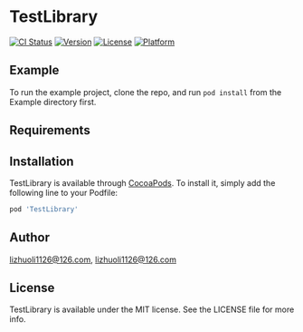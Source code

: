 # TestLibrary

[![CI Status](https://img.shields.io/travis/lizhuoli1126@126.com/TestLibrary.svg?style=flat)](https://travis-ci.org/lizhuoli1126@126.com/TestLibrary)
[![Version](https://img.shields.io/cocoapods/v/TestLibrary.svg?style=flat)](https://cocoapods.org/pods/TestLibrary)
[![License](https://img.shields.io/cocoapods/l/TestLibrary.svg?style=flat)](https://cocoapods.org/pods/TestLibrary)
[![Platform](https://img.shields.io/cocoapods/p/TestLibrary.svg?style=flat)](https://cocoapods.org/pods/TestLibrary)

## Example

To run the example project, clone the repo, and run `pod install` from the Example directory first.

## Requirements

## Installation

TestLibrary is available through [CocoaPods](https://cocoapods.org). To install
it, simply add the following line to your Podfile:

```ruby
pod 'TestLibrary'
```

## Author

lizhuoli1126@126.com, lizhuoli1126@126.com

## License

TestLibrary is available under the MIT license. See the LICENSE file for more info.
